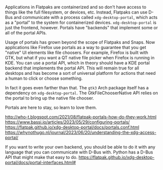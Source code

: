 Applications in Flatpaks are containerized and so don't have access to things like the full filesystem, or devices, etc. Instead, Flatpaks can use D-Bus and communicate with a process called `xdg-desktop-portal`, which acts as a "portal" to the system for containerized devices. `xdg-desktop-portal` is just the frontend, however. Portals have "backends" that implement some or all of the portal APIs. 

Usage of portals has grown beyond the scope of Flatpaks and Snaps. Now applications like Firefox use portals as a way to guarantee that you get "native" UI elements like file choosers. For example, Firefox is built with GTK, but what if you want a QT native file picker when Firefox is running in KDE. You can use a portal API, which in theory should have a KDE portal backend that implements the portal API. This will remain true for all desktops and has become a sort of universal platform for actions that need a human to click or choose something.

In fact it goes even farther than that. The `gtk3` Arch package itself has a dependency on `xdg-desktop-portal`. The GtkFileChooserNative API relies on the portal to bring up the native file chooser.

Portals are here to stay, so learn to love them.


http://who-t.blogspot.com/2021/08/flatpak-portals-how-do-they-work.html
https://www.bassi.io/articles/2023/05/29/configuring-portals/
https://flatpak.github.io/xdg-desktop-portal/docs/portals.conf.html
https://whynothugo.nl/journal/2023/06/20/understanding-the-xdg-access-portal/


If you want to write your own backend, you should be able to do it with any language that you can communicate with D-Bus with. Python has a D-Bus API that might make that easy to do.
https://flatpak.github.io/xdg-desktop-portal/docs/portal-interfaces.html#